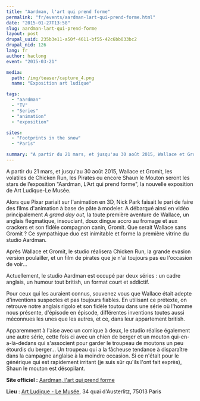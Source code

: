 ```yaml
---
title: "Aardman, l'art qui prend forme"
permalink: "fr/events/aardman-lart-qui-prend-forme.html"
date: "2015-01-27T13:58"
slug: aardman-lart-qui-prend-forme
layout: post
drupal_uuid: 235b3e11-a50f-4611-bf55-42c6bb033bc2
drupal_nid: 126
lang: fr
author: haclong
event: "2015-03-21"

media:
  path: /img/teaser/capture_4.png
  name: "Exposition art ludique"

tags:
  - "aardman"
  - "TV"
  - "Series"
  - "animation"
  - "exposition"

sites:
  - "Footprints in the snow"
  - "Paris"

summary: "A partir du 21 mars, et jusqu'au 30 août 2015, Wallace et Gromit, les volatiles de Chicken Run, les Pirates ou encore Shaun le Mouton seront les stars de l’exposition \"Aardman, L’Art qui prend forme\", la nouvelle exposition de Art Ludique-Le Musée."
---
```


A partir du 21 mars, et jusqu'au 30 août 2015, Wallace et Gromit, les volatiles de Chicken Run, les Pirates ou encore Shaun le Mouton seront les stars de l’exposition "Aardman, L’Art qui prend forme", la nouvelle exposition de Art Ludique-Le Musée.

Alors que Pixar pariait sur l'animation en 3D, Nick Park faisait le pari de faire des films d'animation à base de pâte à modeler. A débarqué ainsi en vidéo principalement *A grand day out*, la toute première aventure de Wallace, un anglais flegmatique, insouciant, doux dingue accro au fromage et aux crackers et son fidèle compagnon canin, Gromit. Que serait Wallace sans Gromit ? Ce sympathique duo est inimitable et forme la première vitrine du studio Aardman.

Après Wallace et Gromit, le studio réalisera Chicken Run, la grande evasion version poulailler, et un film de pirates que je n'ai toujours pas eu l'occasion de voir...

Actuellement, le studio Aardman est occupé par deux séries : un cadre anglais, un humour tout british, un format court et addictif.

Pour ceux qui les auraient connus, souvenez vous que Wallace était adepte d'inventions suspectes et pas toujours fiables. En utilisant ce prétexte, on retrouve notre anglais rigolo et son fidèle toutou dans une série où l'homme nous présente, d'épisode en épisode, différentes inventions toutes aussi méconnues les unes que les autres, et ce, dans leur appartement british.

Apparemment à l'aise avec un comique à deux, le studio réalise également une autre série, cette fois ci avec un chien de berger et un mouton qui-en-a-là-dedans qui s'associent pour garder le troupeau de moutons un peu étourdis du berger... Un troupeau qui a la fâcheuse tendance à disparaître dans la campagne anglaise à la moindre occasion. Si ce n'était pour le générique qui est rapidement irritant (je suis sûr qu'ils l'ont fait exprès), Shaun le mouton est désopilant.



**Site officiel :** <a href="http://artludique.com/aardman.html" target="_blank">Aardman, l'art qui prend forme</a>

**Lieu** : <a href="http://artludique.com" target="_blank">Art Ludique - Le Musée</a>, 34 quai d'Austerlitz, 75013 Paris
